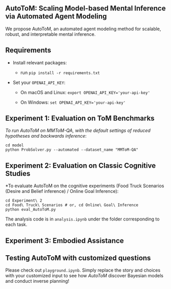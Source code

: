 ## AutoToM: Scaling Model-based Mental Inference via Automated Agent Modeling

We propose AutoToM, an automated agent modeling method for scalable, robust, and interpretable mental inference.

## Requirements

- Install relevant packages:
    - run
    ``
        pip install -r requirements.txt
    ``
- Set your `OPENAI_API_KEY`:

    - On macOS and Linux:
    `export OPENAI_API_KEY='your-api-key'`
    
    - On Windows: `set OPENAI_API_KEY='your-api-key'`

## Experiment 1: Evaluation on ToM Benchmarks

*To run AutoToM on MMToM-QA, with the default settings of reduced hypotheses and backwards inference*: 
    
    cd model
    python ProbSolver.py --automated --dataset_name "MMToM-QA"

## Experiment 2: Evaluation on Classic Cognitive Studies

*To evaluate AutoToM on the cognitive experiments (Food Truck Scenarios (Desire and Belief inference) / Online Goal Inference):
    
    cd Experiment\ 2
    cd Food\ Truck\ Scenarios # or, cd Online\ Goal\ Inference
    python eval_AutoToM.py

The analysis code is in `analysis.ipynb` under the folder corresponding to each task.

## Experiment 3: Embodied Assistance



## Testing AutoToM with customized questions

Please check out ``playground.ipynb``. Simply replace the story and choices with your customized input to see how *AutoToM* discover Bayesian models and conduct inverse planning!
